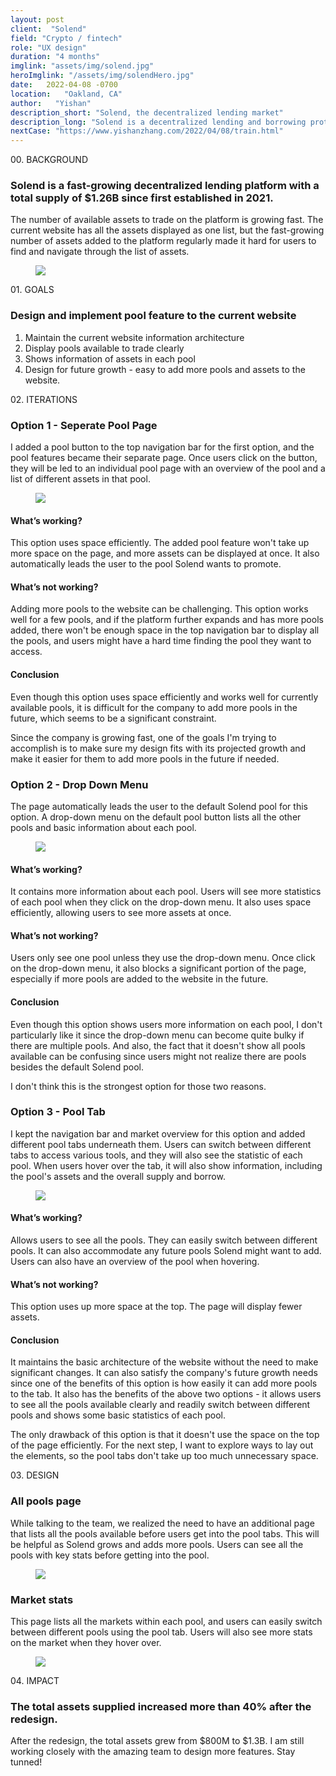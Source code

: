```yaml
---
layout: post
client:  "Solend"
field: "Crypto / fintech"
role: "UX design"
duration: "4 months"
imglink: "assets/img/solend.jpg"
heroImglink: "/assets/img/solendHero.jpg"
date:   2022-04-08 -0700
location:   "Oakland, CA"
author:   "Yishan"
description_short: "Solend, the decentralized lending market"
description_long: "Solend is a decentralized lending and borrowing protocol on Solana. I designed and helped them implement pool feature to help users better navigate through different assets."
nextCase: "https://www.yishanzhang.com/2022/04/08/train.html"
---
```


<div class="side-title"> 00.  BACKGROUND </div>

### Solend is a fast-growing decentralized lending platform with a total supply of $1.26B since first established in 2021. 

The number of available assets to trade on the platform is growing fast. The current website has all the assets displayed as one list, but the fast-growing number of assets added to the platform regularly made it hard for users to find and navigate through the list of assets.

<figure>
    <img src="/assets/img/solendCase01.jpg">
</figure>

<div class="side-title"> 01.  GOALS </div>


### Design and implement pool feature to the current website

1. Maintain the current website information architecture
2. Display pools available to trade clearly
3. Shows information of assets in each pool
4. Design for future growth - easy to add more pools and assets to the website.


<div class="side-title"> 02.  ITERATIONS </div>

### Option 1 - Seperate Pool Page

I added a pool button to the top navigation bar for the first option, and the pool features became their separate page. Once users click on the button, they will be led to an individual pool page with an overview of the pool and a  list of different assets in that pool.

<figure>
    <img src="/assets/img/solendCase02.jpg">
</figure>

#### What’s working? 

This option uses space efficiently. The added pool feature won't take up more space on the page, and more assets can be displayed at once. It also automatically leads the user to the pool Solend wants to promote.

#### What’s not working? 

Adding more pools to the website can be challenging. This option works well for a few pools, and if the platform further expands and has more pools added, there won't be enough space in the top navigation bar to display all the pools, and users might have a hard time finding the pool they want to access.


#### Conclusion 
Even though this option uses space efficiently and works well for currently available pools, it is difficult for the company to add more pools in the future, which seems to be a significant constraint.

Since the company is growing fast, one of the goals I'm trying to accomplish is to make sure my design fits with its projected growth and make it easier for them to add more pools in the future if needed.


### Option 2 - Drop Down Menu
The page automatically leads the user to the default Solend pool for this option. A drop-down menu on the default pool button lists all the other pools and basic information about each pool.

<figure>
    <img src="/assets/img/solendCase03.jpg">
</figure>

#### What’s working? 

It contains more information about each pool. Users will see more statistics of each pool when they click on the drop-down menu. It also uses space efficiently, allowing users to see more assets at once. 

#### What’s not working? 

Users only see one pool unless they use the drop-down menu. Once click on the drop-down menu, it also blocks a significant portion of the page, especially if more pools are added to the website in the future. 


#### Conclusion 

Even though this option shows users more information on each pool, I don't particularly like it since the drop-down menu can become quite bulky if there are multiple pools. And also, the fact that it doesn't show all pools available can be confusing since users might not realize there are pools besides the default Solend pool.

I don't think this is the strongest option for those two reasons. 

### Option 3 - Pool Tab

I kept the navigation bar and market overview for this option and added different pool tabs underneath them. Users can switch between different tabs to access various tools, and they will also see the statistic of each pool. When users hover over the tab, it will also show information, including the pool's assets and the overall supply and borrow.

<figure>
    <img src="/assets/img/solendCase04.jpg">
</figure>

#### What’s working?  

Allows users to see all the pools. They can easily switch between different pools. It can also accommodate any future pools Solend might want to add. Users can also have an overview of the pool when hovering.

#### What’s not working? 

This option uses up more space at the top. The page will display fewer assets. 

#### Conclusion 

It maintains the basic architecture of the website without the need to make significant changes. It can also satisfy the company's future growth needs since one of the benefits of this option is how easily it can add more pools to the tab. It also has the benefits of the above two options - it allows users to see all the pools available clearly and readily switch between different pools and shows some basic statistics of each pool.

The only drawback of this option is that it doesn't use the space on the top of the page efficiently. For the next step, I want to explore ways to lay out the elements, so the pool tabs don't take up too much unnecessary space.


<div class="side-title"> 03. DESIGN </div>

### All pools page

While talking to the team, we realized the need to have an additional page that lists all the pools available before users get into the pool tabs. This will be helpful as Solend grows and adds more pools. Users can see all the pools with key stats before getting into the pool.

<figure>
    <img src="/assets/img/solendCase05.jpg">
</figure>


### Market stats

This page lists all the markets within each pool, and users can easily switch between different pools using the pool tab. Users will also see more stats on the market when they hover over.

<figure>
    <img src="/assets/img/solendCase06.jpg">
</figure>

<div class="side-title"> 04.  IMPACT </div>

### The total assets supplied increased more than 40% after the redesign.

After the redesign, the total assets grew from $800M to $1.3B. I am still working closely with the amazing team to design more features. Stay tunned!

<!-- <a href=""><button class="superbutton">NEXT PROJECT</button></a> -->